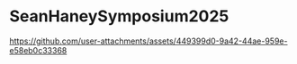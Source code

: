 # SeanHaneySymposium2025



https://github.com/user-attachments/assets/449399d0-9a42-44ae-959e-e58eb0c33368

